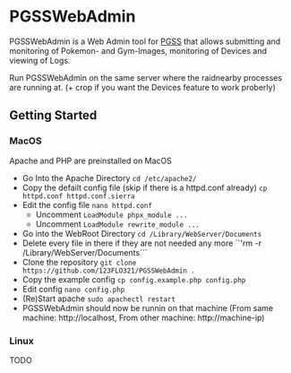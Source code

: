 # PGSSWebAdmin

PGSSWebAdmin is a Web Admin tool for [PGSS](http://github.com/mizu-github/PGSS) that allows submitting and monitoring of Pokemon- and Gym-Images, monitoring of Devices and viewing of Logs.

Run PGSSWebAdmin on the same server where the raidnearby processes are running at. (+ crop if you want the Devices feature to work proberly) 


## Getting Started

### MacOS

Apache and PHP are preinstalled on MacOS

- Go Into the Apache Directory
 ```cd /etc/apache2/```
- Copy the defailt config file (skip if there is a httpd.conf already)
```cp httpd.conf httpd.conf.sierra```
- Edit the config file
```nano httpd.conf```
  - Uncomment `LoadModule phpx_module ...`
  - Uncomment `LoadModule rewrite_module ...`
- Go into the WebRoot Directory
```cd /Library/WebServer/Documents```
- Delete every file in there if they are not needed any more 
``'rm -r /Library/WebServer/Documents```
- Clone the repository
```git clone https://github.com/123FLO321/PGSSWebAdmin .```
- Copy the example config
```cp config.example.php config.php```
- Edit config
```nano config.php```
- (Re)Start apache
```sudo apachectl restart```
- PGSSWebAdmin should now be runnin on that machine
(From same machine: http://localhost, From other machine: http://machine-ip)

### Linux

TODO
